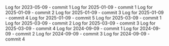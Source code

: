 Log for 2023-05-09 - commit 1
Log for 2025-01-09 - commit 1
Log for 2025-01-09 - commit 2
Log for 2025-01-09 - commit 3
Log for 2025-01-09 - commit 4
Log for 2025-01-09 - commit 5
Log for 2025-03-09 - commit 1
Log for 2025-03-09 - commit 2
Log for 2025-03-09 - commit 3
Log for 2025-03-09 - commit 4
Log for 2024-09-09 - commit 1
Log for 2024-09-09 - commit 2
Log for 2024-09-09 - commit 3
Log for 2024-09-09 - commit 4
